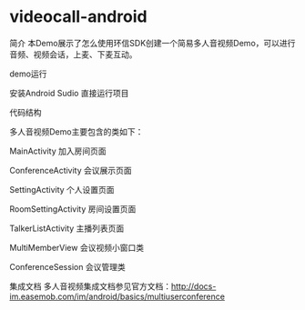 # videocall-android

简介
本Demo展示了怎么使用环信SDK创建一个简易多人音视频Demo，可以进行音频、视频会话，上麦、下麦互动。

demo运行

安装Android Sudio 直接运行项目

代码结构

多人音视频Demo主要包含的类如下：

MainActivity 加入房间页面

ConferenceActivity 会议展示页面

SettingActivity 个人设置页面

RoomSettingActivity 房间设置页面

TalkerListActivity 主播列表页面

MultiMemberView  会议视频小窗口类

ConferenceSession 会议管理类

集成文档
多人音视频集成文档参见官方文档：http://docs-im.easemob.com/im/android/basics/multiuserconference
